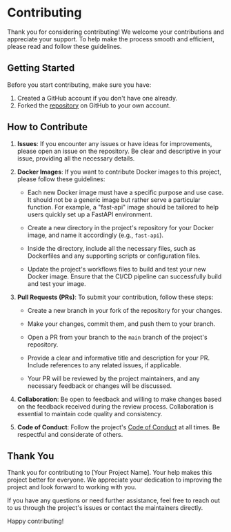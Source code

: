 # Contributing 
Thank you for considering contributing! We welcome your contributions and appreciate your support. To help make the process smooth and efficient, please read and follow these guidelines.

## Getting Started

Before you start contributing, make sure you have:

1. Created a GitHub account if you don't have one already.
2. Forked the [repository](https://github.com/ZKDevs/dockerfiles) on GitHub to your own account.

## How to Contribute

1. **Issues**: If you encounter any issues or have ideas for improvements, please open an issue on the repository. Be clear and descriptive in your issue, providing all the necessary details.

2. **Docker Images**: If you want to contribute Docker images to this project, please follow these guidelines:

   - Each new Docker image must have a specific purpose and use case. It should not be a generic image but rather serve a particular function. For example, a "fast-api" image should be tailored to help users quickly set up a FastAPI environment.

   - Create a new directory in the project's repository for your Docker image, and name it accordingly (e.g., `fast-api`).

   - Inside the directory, include all the necessary files, such as Dockerfiles and any supporting scripts or configuration files.

   - Update the project's workflows files to build and test your new Docker image. Ensure that the CI/CD pipeline can successfully build and test your image.

3. **Pull Requests (PRs)**: To submit your contribution, follow these steps:

   - Create a new branch in your fork of the repository for your changes.

   - Make your changes, commit them, and push them to your branch.

   - Open a PR from your branch to the `main` branch of the project's repository.

   - Provide a clear and informative title and description for your PR. Include references to any related issues, if applicable.

   - Your PR will be reviewed by the project maintainers, and any necessary feedback or changes will be discussed.

4. **Collaboration**: Be open to feedback and willing to make changes based on the feedback received during the review process. Collaboration is essential to maintain code quality and consistency.

5. **Code of Conduct**: Follow the project's [Code of Conduct](CODE_OF_CONDUCT.md) at all times. Be respectful and considerate of others.

## Thank You

Thank you for contributing to [Your Project Name]. Your help makes this project better for everyone. We appreciate your dedication to improving the project and look forward to working with you.

If you have any questions or need further assistance, feel free to reach out to us through the project's issues or contact the maintainers directly.

Happy contributing!
